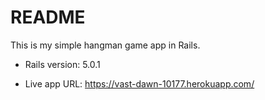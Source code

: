 # README

This is my simple hangman game app in Rails.


* Rails version: 5.0.1

* Live app URL: https://vast-dawn-10177.herokuapp.com/

